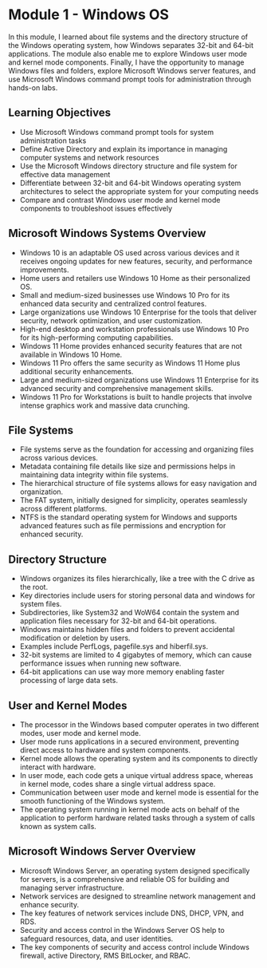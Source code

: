 # Module 1 - Windows OS
In this module, I learned about file systems and the directory structure of the Windows operating system, how Windows separates 32-bit and 64-bit applications. The module also enable me to explore Windows user mode and kernel mode components. Finally, I have the opportunity to manage Windows files and folders, explore Microsoft Windows server features, and use Microsoft Windows command prompt tools for administration through hands-on labs.

## Learning Objectives
- Use Microsoft Windows command prompt tools for system administration tasks
- Define Active Directory and explain its importance in managing computer systems and network resources
- Use the Microsoft Windows directory structure and file system for effective data management
- Differentiate between 32-bit and 64-bit Windows operating system architectures to select the appropriate system for your computing needs
- Compare and contrast Windows user mode and kernel mode components to troubleshoot issues effectively

## Microsoft Windows Systems Overview
- Windows 10 is an adaptable OS used across various devices and it receives ongoing updates for new features, security, and performance improvements.
- Home users and retailers use Windows 10 Home as their personalized OS.
- Small and medium-sized businesses use Windows 10 Pro for its enhanced data security and centralized control features.
- Large organizations use Windows 10 Enterprise for the tools that deliver security, network optimization, and user customization.
- High-end desktop and workstation professionals use Windows 10 Pro for its high-performing computing capabilities.
- Windows 11 Home provides enhanced security features that are not available in Windows 10 Home.
- Windows 11 Pro offers the same security as Windows 11 Home plus additional security enhancements.
- Large and medium-sized organizations use Windows 11 Enterprise for its advanced security and comprehensive management skills.
- Windows 11 Pro for Workstations is built to handle projects that involve intense graphics work and massive data crunching.

## File Systems
- File systems serve as the foundation for accessing and organizing files across various devices.
- Metadata containing file details like size and permissions helps in maintaining data integrity within file systems.
- The hierarchical structure of file systems allows for easy navigation and organization.
- The FAT system, initially designed for simplicity, operates seamlessly across different platforms.
- NTFS is the standard operating system for Windows and supports advanced features such as file permissions and encryption for enhanced security.

## Directory Structure
- Windows organizes its files hierarchically, like a tree with the C drive as the root. 
- Key directories include users for storing personal data and windows for system files.
- Subdirectories, like System32 and WoW64 contain the system and application files necessary for 32-bit and 64-bit operations.
- Windows maintains hidden files and folders to prevent accidental modification or deletion by users.
- Examples include PerfLogs, pagefile.sys and hiberfil.sys.
- 32-bit systems are limited to 4 gigabytes of memory, which can cause performance issues when running new software.
- 64-bit applications can use way more memory enabling faster processing of large data sets.

## User and Kernel Modes
- The processor in the Windows based computer operates in two different modes, user mode and kernel mode.
- User mode runs applications in a secured environment, preventing direct access to hardware and system components.
- Kernel mode allows the operating system and its components to directly interact with hardware.
- In user mode, each code gets a unique virtual address space, whereas in kernel mode, codes share a single virtual address space.
- Communication between user mode and kernel mode is essential for the smooth functioning of the Windows system.
- The operating system running in kernel mode acts on behalf of the application to perform hardware related tasks through a system of calls known as system calls.

## Microsoft Windows Server Overview
- Microsoft Windows Server, an operating system designed specifically for servers, is a comprehensive and reliable OS for building and managing server infrastructure.
- Network services are designed to streamline network management and enhance security.
- The key features of network services include DNS, DHCP, VPN, and RDS.
- Security and access control in the Windows Server OS help to safeguard resources, data, and user identities.
- The key components of security and access control include Windows firewall, active Directory, RMS BitLocker, and RBAC.
